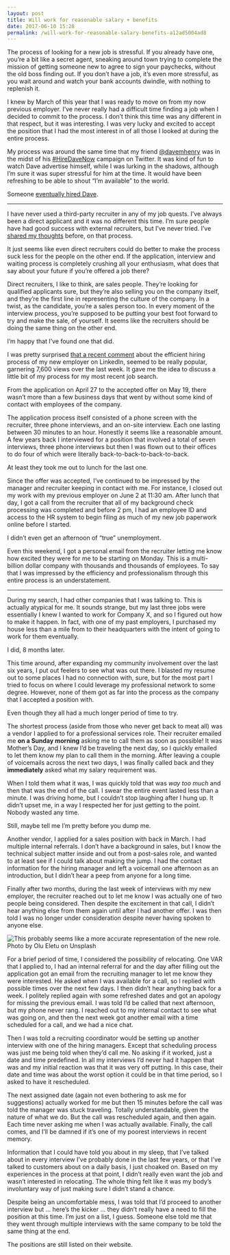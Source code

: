 ```yaml
---
layout: post
title: Will work for reasonable salary + benefits
date: 2017-06-10 15:28
permalink: /will-work-for-reasonable-salary-benefits-a12ad5004ad8
---
```


The process of looking for a new job is stressful. If you already have one, you’re a bit like a secret agent, sneaking around town trying to complete the mission of getting someone new to agree to sign your paychecks, without the old boss finding out. If you don’t have a job, it’s even more stressful, as you wait around and watch your bank accounts dwindle, with nothing to replenish it.

I knew by March of this year that I was ready to move on from my now previous employer. I’ve never really had a difficult time finding a job when I decided to commit to the process. I don’t think this time was any different in that respect, but it was interesting. I was very lucky and excited to accept the position that I had the most interest in of all those I looked at during the entire process.

My process was around the same time that my friend [@davemhenry](https://twitter.com/davemhenry) was in the midst of his [#HireDaveNow](https://twitter.com/search?q=%23HireDaveNow) campaign on Twitter. It was kind of fun to watch Dave advertise himself, while I was lurking in the shadows, although I’m sure it was super stressful for him at the time. It would have been refreshing to be able to shout “I’m available” to the world.

Someone [eventually hired Dave](http://geekfluent.com/2017/05/22/job-search-successful-im-headed-to-the-cloud/).

* * *

I have never used a third-party recruiter in any of my job quests. I’ve always been a direct applicant and it was no different this time. I’m sure people have had good success with external recruiters, but I’ve never tried. I’ve [shared my thoughts](https://vmstan.com/new-recruit-er-239b48359021) before, on that process.

It just seems like even direct recruiters could do better to make the process suck less for the people on the other end. If the application, interview and waiting process is completely crushing all your enthusiasm, what does that say about your future if you’re offered a job there?

Direct recruiters, I like to think, are sales people. They’re looking for qualified applicants sure, but they’re also selling you on the company itself, and they’re the first line in representing the culture of the company. In a twist, as the candidate, you’re a sales person too. In every moment of the interview process, you’re supposed to be putting your best foot forward to try and make the sale, of yourself. It seems like the recruiters should be doing the same thing on the other end.

I’m happy that I’ve found one that did.

I was pretty surprised [that a recent comment](https://www.linkedin.com/feed/update/urn:li:activity:6276806474467471360) about the efficient hiring process of my new employer on LinkedIn, seemed to be really popular, garnering 7,600 views over the last week. It gave me the idea to discuss a little bit of my process for my most recent job search.

From the application on April 27 to the accepted offer on May 19, there wasn’t more than a few business days that went by without some kind of contact with employees of the company.

The application process itself consisted of a phone screen with the recruiter, three phone interviews, and an on-site interview. Each one lasting between 30 minutes to an hour. Honestly it seems like a reasonable amount. A few years back I interviewed for a position that involved a total of seven interviews, three phone interviews but then I was flown out to their offices to do four of which were literally back-to-back-to-back-to-back.

At least they took me out to lunch for the last one.

Since the offer was accepted, I’ve continued to be impressed by the manager and recruiter keeping in contact with me. For instance, I closed out my work with my previous employer on June 2 at 11:30 am. After lunch that day, I got a call from the recruiter that all of my background check processing was completed and before 2 pm, I had an employee ID and access to the HR system to begin filing as much of my new job paperwork online before I started.

I didn’t even get an afternoon of “true” unemployment.

Even this weekend, I got a personal email from the recruiter letting me know how excited they were for me to be starting on Monday. This is a multi-billion dollar company with thousands and thousands of employees. To say that I was impressed by the efficiency and professionalism through this entire process is an understatement.

* * *

During my search, I had other companies that I was talking to. This is actually atypical for me. It sounds strange, but my last three jobs were essentially I knew I wanted to work for Company X, and so I figured out how to make it happen. In fact, with one of my past employers, I purchased my house less than a mile from to their headquarters with the intent of going to work for them eventually.

I did, 8 months later.

This time around, after expanding my community involvement over the last six years, I put out feelers to see what was out there. I blasted my resume out to some places I had no connection with, sure, but for the most part I tried to focus on where I could leverage my professional network to some degree. However, none of them got as far into the process as the company that I accepted a position with.

Even though they all had a much longer period of time to try.

The shortest process (aside from those who never get back to meat all) was a vendor I applied to for a professional services role. Their recruiter emailed me **on a Sunday morning** asking me to call them as soon as possible! It was Mother’s Day, and I knew I’d be traveling the next day, so I quickly emailed to let them know my plan to call them in the morning. After leaving a couple of voicemails across the next two days, I was finally called back and they **immediately** asked what my salary requirement was.

When I told them what it was, I was quickly told that was _way too much_ and then that was the end of the call. I swear the entire event lasted less than a minute. I was driving home, but I couldn’t stop laughing after I hung up. It didn’t upset me, in a way I respected her for just getting to the point. Nobody wasted any time.

Still, maybe tell me I’m pretty before you dump me.

Another vendor, I applied for a sales position with back in March. I had multiple internal referrals. I don’t have a background in sales, but I know the technical subject matter inside and out from a post-sales role, and wanted to at least see if I could talk about making the jump. I had the contact information for the hiring manager and left a voicemail one afternoon as an introduction, but I didn’t hear a peep from anyone for a long time.

Finally after two months, during the last week of interviews with my new employer, the recruiter reached out to let me know I was actually one of two people being considered. Then despite the excitement in that call, I didn’t hear anything else from them again until after I had another offer. I was then told I was no longer under consideration despite never having spoken to anyone else.

![This probably seems like a more accurate representation of the new role. Photo by Olu Eletu on Unsplash](https://vmstanblog.files.wordpress.com/2017/06/06d38-1tkoqpifdhlyxj9huit9weg.jpeg)

For a brief period of time, I considered the possibility of relocating. One VAR that I applied to, I had an internal referral for and the day after filling out the application got an email from the recruiting manager to let me know they were interested. He asked when I was available for a call, so I replied with possible times over the next few days. I then didn’t hear anything back for a week. I politely replied again with some refreshed dates and got an apology for missing the previous email. I was told I’d be called that next afternoon, but my phone never rang. I reached out to my internal contact to see what was going on, and then the next week got another email with a time scheduled for a call, and we had a nice chat.

Then I was told a recruiting coordinator would be setting up another interview with one of the hiring managers. Except that scheduling process was just me being told when they’d call me. No asking if it worked, just a date and time predefined. In all my interviews I’d never had it happen that was and my initial reaction was that it was very off putting. In this case, their date and time was about the worst option it could be in that time period, so I asked to have it rescheduled.

The next assigned date (again not even bothering to ask me for suggestions) actually worked for me but then 15 minutes before the call was told the manager was stuck traveling. Totally understandable, given the nature of what we do. But the call was rescheduled again, and then again. Each time never asking me when I was actually available. Finally, the call comes, and I’ll be damned if it’s one of my poorest interviews in recent memory.

Information that I could have told you about in my sleep, that I’ve talked about in every interview I’ve probably done in the last few years, or that I’ve talked to customers about on a daily basis, I just choaked on. Based on my experiences in the process at that point, I didn’t really even want the job and wasn’t interested in relocating. The whole thing felt like it was my body’s involuntary way of just making sure I didn’t stand a chance.

Despite being an uncomfortable mess, I was told that I’d proceed to another interview but … here’s the kicker … they didn’t really have a need to fill the position at this time. I’m just on a list, I guess. Someone else told me that they went through multiple interviews with the same company to be told the same thing at the end.

The positions are still listed on their website.
